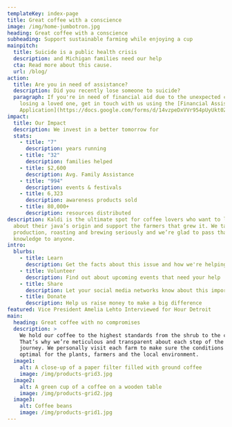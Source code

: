 ```yaml
---
templateKey: index-page
title: Great coffee with a conscience
image: /img/home-jumbotron.jpg
heading: Great coffee with a conscience
subheading: Support sustainable farming while enjoying a cup
mainpitch:
  title: Suicide is a public health crisis
  description: and Michigan families need our help
  cta: Read more about this cause.
  url: /blog/
action:
  title: Are you in need of assistance?
  description: Did you recently lose someone to suicide?
  paragraph: If you're in need of financial aid due to the unexpected costs of
    losing a loved one, get in touch with us using the [Financial Assistance
    Application](https://docs.google.com/forms/d/14vzpeDxVVr954pUyUkt0ZVEp6aB3HIDsoPL7dbVQbSA/viewform?edit_requested=true).
impact:
  title: Our Impact
  description: We invest in a better tomorrow for
  stats:
    - title: "7"
      description: years running
    - title: "32"
      description: families helped
    - title: $2,600
      description: Avg. Family Assistance
    - title: "994"
      description: events & festivals
    - title: 6,323
      description: awareness products sold
    - title: 80,000+
      description: resources distributed
description: Kaldi is the ultimate spot for coffee lovers who want to learn
  about their java’s origin and support the farmers that grew it. We take coffee
  production, roasting and brewing seriously and we’re glad to pass that
  knowledge to anyone.
intro:
  blurbs:
    - title: Learn
      description: Get the facts about this issue and how we're helping
    - title: Volunteer
      description: Find out about upcoming events that need your help
    - title: Share
      description: Let your social media networks know about this important issue
    - title: Donate
      description: Help us raise money to make a big difference
featured: Vice President Amelia Lehto Interviewed for Hour Detroit
main:
  heading: Great coffee with no compromises
  description: >
    We hold our coffee to the highest standards from the shrub to the cup.
    That’s why we’re meticulous and transparent about each step of the coffee’s
    journey. We personally visit each farm to make sure the conditions are
    optimal for the plants, farmers and the local environment.
  image1:
    alt: A close-up of a paper filter filled with ground coffee
    image: /img/products-grid3.jpg
  image2:
    alt: A green cup of a coffee on a wooden table
    image: /img/products-grid2.jpg
  image3:
    alt: Coffee beans
    image: /img/products-grid1.jpg
---
```

